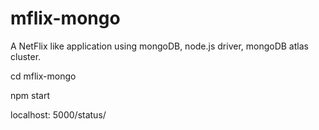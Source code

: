 # mflix-mongo
A NetFlix like application using mongoDB, node.js driver, mongoDB atlas cluster.

cd mflix-mongo

npm start

localhost: 5000/status/
